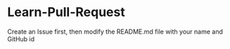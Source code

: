 # Learn-Pull-Request
 Create an Issue first, then modify the README.md file with your name and GitHub id 
